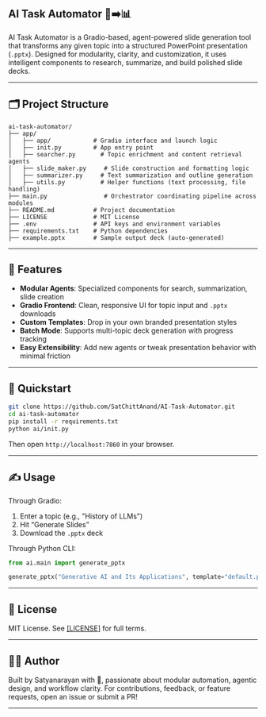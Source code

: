 ## AI Task Automator 🧠➡️📊

AI Task Automator is a Gradio-based, agent-powered slide generation tool that transforms any given topic into a structured PowerPoint presentation (`.pptx`). Designed for modularity, clarity, and customization, it uses intelligent components to research, summarize, and build polished slide decks.

---

## 🗂️ Project Structure

```
ai-task-automator/
├── app/                 
│   ├── app/            # Gradio interface and launch logic
│   ├── init.py         # App entry point
│   ├── searcher.py       # Topic enrichment and content retrieval agents
│   ├── slide_maker.py     # Slide construction and formatting logic
│   ├── summarizer.py     # Text summarization and outline generation
│   ├── utils.py          # Helper functions (text processing, file handling)
├── main.py                # Orchestrator coordinating pipeline across modules
├── README.md           # Project documentation
├── LICENSE             # MIT License
├── .env                # API keys and environment variables
├── requirements.txt    # Python dependencies
├── example.pptx        # Sample output deck (auto-generated)
```

---

## 🚀 Features

- **Modular Agents**: Specialized components for search, summarization, slide creation
- **Gradio Frontend**: Clean, responsive UI for topic input and `.pptx` downloads
- **Custom Templates**: Drop in your own branded presentation styles
- **Batch Mode**: Supports multi-topic deck generation with progress tracking
- **Easy Extensibility**: Add new agents or tweak presentation behavior with minimal friction

---

## 🧪 Quickstart

```bash
git clone https://github.com/SatChittAnand/AI-Task-Automator.git
cd ai-task-automator
pip install -r requirements.txt
python ai/init.py
```

Then open `http://localhost:7860` in your browser.

---

## ✍️ Usage

Through Gradio:
1. Enter a topic (e.g., "History of LLMs")
2. Hit “Generate Slides”
3. Download the `.pptx` deck

Through Python CLI:
```python
from ai.main import generate_pptx

generate_pptx("Generative AI and Its Applications", template="default.pptx")
```

---

## 📄 License

MIT License. See [[LICENSE]](https://github.com/SatChittAnand/AI-Task-Automator?tab=MIT-1-ov-file) for full terms.

---

## 👨‍💻 Author

Built by Satyanarayan with 💓, passionate about modular automation, agentic design, and workflow clarity. For contributions, feedback, or feature requests, open an issue or submit a PR!

---

